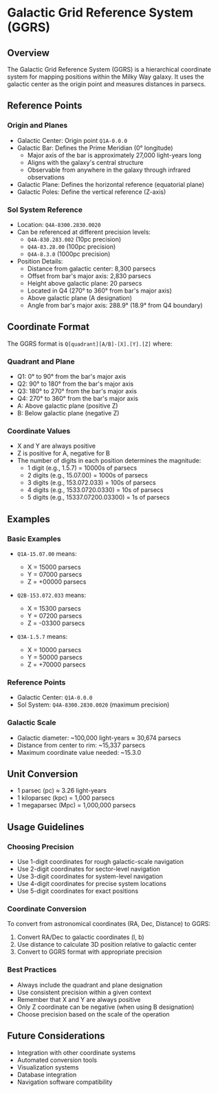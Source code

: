 # Galactic Grid Reference System (GGRS)

## Overview
The Galactic Grid Reference System (GGRS) is a hierarchical coordinate system for mapping positions within the Milky Way galaxy. It uses the galactic center as the origin point and measures distances in parsecs.

## Reference Points

### Origin and Planes
- Galactic Center: Origin point `Q1A-0.0.0`
- Galactic Bar: Defines the Prime Meridian (0° longitude)
  - Major axis of the bar is approximately 27,000 light-years long
  - Aligns with the galaxy's central structure
  - Observable from anywhere in the galaxy through infrared observations
- Galactic Plane: Defines the horizontal reference (equatorial plane)
- Galactic Poles: Define the vertical reference (Z-axis)

### Sol System Reference
- Location: `Q4A-8300.2830.0020`
- Can be referenced at different precision levels:
  - `Q4A-830.283.002` (10pc precision)
  - `Q4A-83.28.00` (100pc precision)
  - `Q4A-8.3.0` (1000pc precision)
- Position Details:
  - Distance from galactic center: 8,300 parsecs
  - Offset from bar's major axis: 2,830 parsecs
  - Height above galactic plane: 20 parsecs
  - Located in Q4 (270° to 360° from bar's major axis)
  - Above galactic plane (A designation)
  - Angle from bar's major axis: 288.9° (18.9° from Q4 boundary)

## Coordinate Format
The GGRS format is `Q[quadrant][A/B]-[X].[Y].[Z]` where:

### Quadrant and Plane
- Q1: 0° to 90° from the bar's major axis
- Q2: 90° to 180° from the bar's major axis
- Q3: 180° to 270° from the bar's major axis
- Q4: 270° to 360° from the bar's major axis
- A: Above galactic plane (positive Z)
- B: Below galactic plane (negative Z)

### Coordinate Values
- X and Y are always positive
- Z is positive for A, negative for B
- The number of digits in each position determines the magnitude:
  - 1 digit (e.g., 1.5.7) = 10000s of parsecs
  - 2 digits (e.g., 15.07.00) = 1000s of parsecs
  - 3 digits (e.g., 153.072.033) = 100s of parsecs
  - 4 digits (e.g., 1533.0720.0330) = 10s of parsecs
  - 5 digits (e.g., 15337.07200.03300) = 1s of parsecs

## Examples

### Basic Examples
- `Q1A-15.07.00` means:
  - X = 15000 parsecs
  - Y = 07000 parsecs
  - Z = +00000 parsecs

- `Q2B-153.072.033` means:
  - X = 15300 parsecs
  - Y = 07200 parsecs
  - Z = -03300 parsecs

- `Q3A-1.5.7` means:
  - X = 10000 parsecs
  - Y = 50000 parsecs
  - Z = +70000 parsecs

### Reference Points
- Galactic Center: `Q1A-0.0.0`
- Sol System: `Q4A-8300.2830.0020` (maximum precision)

### Galactic Scale
- Galactic diameter: ~100,000 light-years ≈ 30,674 parsecs
- Distance from center to rim: ~15,337 parsecs
- Maximum coordinate value needed: ~15.3.0

## Unit Conversion
- 1 parsec (pc) ≈ 3.26 light-years
- 1 kiloparsec (kpc) = 1,000 parsecs
- 1 megaparsec (Mpc) = 1,000,000 parsecs

## Usage Guidelines

### Choosing Precision
- Use 1-digit coordinates for rough galactic-scale navigation
- Use 2-digit coordinates for sector-level navigation
- Use 3-digit coordinates for system-level navigation
- Use 4-digit coordinates for precise system locations
- Use 5-digit coordinates for exact positions

### Coordinate Conversion
To convert from astronomical coordinates (RA, Dec, Distance) to GGRS:
1. Convert RA/Dec to galactic coordinates (l, b)
2. Use distance to calculate 3D position relative to galactic center
3. Convert to GGRS format with appropriate precision

### Best Practices
- Always include the quadrant and plane designation
- Use consistent precision within a given context
- Remember that X and Y are always positive
- Only Z coordinate can be negative (when using B designation)
- Choose precision based on the scale of the operation

## Future Considerations
- Integration with other coordinate systems
- Automated conversion tools
- Visualization systems
- Database integration
- Navigation software compatibility 